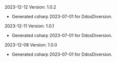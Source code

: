 2023-12-12 Version: 1.0.2
- Generated csharp 2023-07-01 for DdosDiversion.

2023-12-11 Version: 1.0.1
- Generated csharp 2023-07-01 for DdosDiversion.

2023-12-08 Version: 1.0.0
- Generated csharp 2023-07-01 for DdosDiversion.

